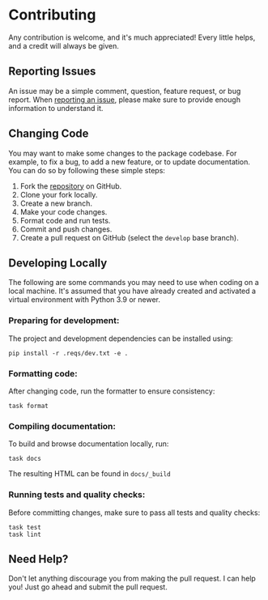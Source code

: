 # Contributing

Any contribution is welcome, and it's much appreciated! Every little helps,
and a credit will always be given.

## Reporting Issues

An issue may be a simple comment, question, feature request, or bug report.
When [reporting an issue](https://github.com/dralshehri/hijri-converter/issues/new),
please make sure to provide enough information to understand it.

## Changing Code

You may want to make some changes to the package codebase. For example, to fix a bug,
to add a new feature, or to update documentation.
You can do so by following these simple steps:
1. Fork the [repository](https://github.com/dralshehri/hijri-converter) on GitHub.
2. Clone your fork locally.
3. Create a new branch.
4. Make your code changes.
5. Format code and run tests.
6. Commit and push changes.
7. Create a pull request on GitHub (select the `develop` base branch).

## Developing Locally

The following are some commands you may need to use when coding on a local machine.
It's assumed that you have already created and activated a virtual environment with
Python 3.9 or newer.

### Preparing for development:

The project and development dependencies can be installed using:

```shell
pip install -r .reqs/dev.txt -e .
```

### Formatting code:

After changing code, run the formatter to ensure consistency:

```shell
task format
```

### Compiling documentation:

To build and browse documentation locally, run:

```shell
task docs
```

The resulting HTML can be found in `docs/_build`

### Running tests and quality checks:

Before committing changes, make sure to pass all tests and quality checks:

```shell
task test
task lint
```

## Need Help?
Don't let anything discourage you from making the pull request.
I can help you! Just go ahead and submit the pull request.
